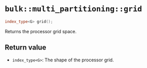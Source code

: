 # `bulk::multi_partitioning::grid`

```cpp
index_type<G> grid();
```

Returns the processor grid space.

## Return value

- `index_type<G>`: The shape of the processor grid.
